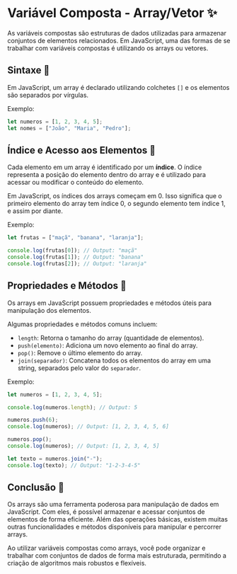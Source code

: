 # Variável Composta - Array/Vetor ✨

As variáveis compostas são estruturas de dados utilizadas para armazenar conjuntos de elementos relacionados. Em JavaScript, uma das formas de se trabalhar com variáveis compostas é utilizando os arrays ou vetores.

## Sintaxe 📝

Em JavaScript, um array é declarado utilizando colchetes `[]` e os elementos são separados por vírgulas.

Exemplo:

```javascript
let numeros = [1, 2, 3, 4, 5];
let nomes = ["João", "Maria", "Pedro"];
```

## Índice e Acesso aos Elementos 🔑

Cada elemento em um array é identificado por um **índice**. O índice representa a posição do elemento dentro do array e é utilizado para acessar ou modificar o conteúdo do elemento.

Em JavaScript, os índices dos arrays começam em 0. Isso significa que o primeiro elemento do array tem índice 0, o segundo elemento tem índice 1, e assim por diante.

Exemplo:

```javascript
let frutas = ["maçã", "banana", "laranja"];

console.log(frutas[0]); // Output: "maçã"
console.log(frutas[1]); // Output: "banana"
console.log(frutas[2]); // Output: "laranja"
```

## Propriedades e Métodos 🧰

Os arrays em JavaScript possuem propriedades e métodos úteis para manipulação dos elementos.

Algumas propriedades e métodos comuns incluem:

- `length`: Retorna o tamanho do array (quantidade de elementos).
- `push(elemento)`: Adiciona um novo elemento ao final do array.
- `pop()`: Remove o último elemento do array.
- `join(separador)`: Concatena todos os elementos do array em uma string, separados pelo valor do `separador`.

Exemplo:

```javascript
let numeros = [1, 2, 3, 4, 5];

console.log(numeros.length); // Output: 5

numeros.push(6);
console.log(numeros); // Output: [1, 2, 3, 4, 5, 6]

numeros.pop();
console.log(numeros); // Output: [1, 2, 3, 4, 5]

let texto = numeros.join("-");
console.log(texto); // Output: "1-2-3-4-5"
```

## Conclusão 🎉

Os arrays são uma ferramenta poderosa para manipulação de dados em JavaScript. Com eles, é possível armazenar e acessar conjuntos de elementos de forma eficiente. Além das operações básicas, existem muitas outras funcionalidades e métodos disponíveis para manipular e percorrer arrays.

Ao utilizar variáveis compostas como arrays, você pode organizar e trabalhar com conjuntos de dados de forma mais estruturada, permitindo a criação de algoritmos mais robustos e flexíveis.